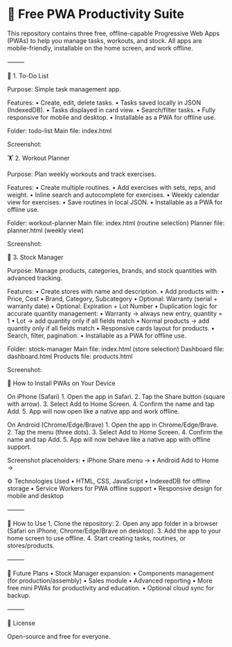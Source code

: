# 🌟 Free PWA Productivity Suite

This repository contains three free, offline-capable Progressive Web Apps (PWAs) to help you manage tasks, workouts, and stock. All apps are mobile-friendly, installable on the home screen, and work offline.

⸻

📝 1. To-Do List

Purpose: Simple task management app.

Features:
	•	Create, edit, delete tasks.
	•	Tasks saved locally in JSON (IndexedDB).
	•	Tasks displayed in card view.
	•	Search/filter tasks.
	•	Fully responsive for mobile and desktop.
	•	Installable as a PWA for offline use.

Folder: todo-list
Main file: index.html

Screenshot:

🏋️ 2. Workout Planner

Purpose: Plan weekly workouts and track exercises.

Features:
	•	Create multiple routines.
	•	Add exercises with sets, reps, and weight.
	•	Inline search and autocomplete for exercises.
	•	Weekly calendar view for exercises.
	•	Save routines in local JSON.
	•	Installable as a PWA for offline use.

Folder: workout-planner
Main file: index.html (routine selection)
Planner file: planner.html (weekly view)

Screenshot:

🏪 3. Stock Manager

Purpose: Manage products, categories, brands, and stock quantities with advanced tracking.

Features:
	•	Create stores with name and description.
	•	Add products with:
	•	Price, Cost
	•	Brand, Category, Subcategory
	•	Optional: Warranty (serial + warranty date)
	•	Optional: Expiration + Lot Number
	•	Duplication logic for accurate quantity management:
	•	Warranty → always new entry, quantity = 1
	•	Lot → add quantity only if all fields match
	•	Normal products → add quantity only if all fields match
	•	Responsive cards layout for products.
	•	Search, filter, pagination.
	•	Installable as a PWA for offline use.

Folder: stock-manager
Main file: index.html (store selection)
Dashboard file: dashboard.html
Products file: products.html

Screenshot:

📱 How to Install PWAs on Your Device

On iPhone (Safari)
	1.	Open the app in Safari.
	2.	Tap the Share button (square with arrow).
	3.	Select Add to Home Screen.
	4.	Confirm the name and tap Add.
	5.	App will now open like a native app and work offline.

On Android (Chrome/Edge/Brave)
	1.	Open the app in Chrome/Edge/Brave.
	2.	Tap the menu (three dots).
	3.	Select Add to Home Screen.
	4.	Confirm the name and tap Add.
	5.	App will now behave like a native app with offline support.

Screenshot placeholders:
	•	iPhone Share menu → 
 	•	Android Add to Home → 

⚙️ Technologies Used
	•	HTML, CSS, JavaScript
	•	IndexedDB for offline storage
	•	Service Workers for PWA offline support
	•	Responsive design for mobile and desktop

⸻

🚀 How to Use
	1.	Clone the repository:
  2.	Open any app folder in a browser (Safari on iPhone, Chrome/Edge/Brave on desktop).
	3.	Add the app to your home screen to use offline.
	4.	Start creating tasks, routines, or stores/products.

⸻

🌱 Future Plans
	•	Stock Manager expansion:
	•	Components management (for production/assembly)
	•	Sales module
	•	Advanced reporting
	•	More free mini PWAs for productivity and education.
	•	Optional cloud sync for backup.

⸻

📄 License

Open-source and free for everyone.
  
